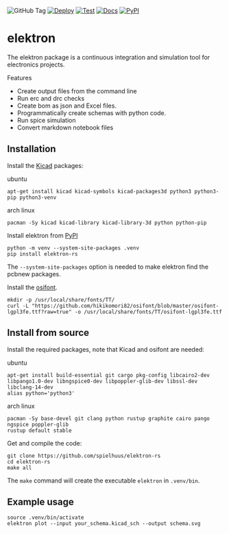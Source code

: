![GitHub Tag](https://img.shields.io/github/v/tag/spielhuus/elektron-rs)
[![Deploy](https://github.com/spielhuus/elektron-rs/actions/workflows/CI.yml/badge.svg)](https://github.com/spielhuus/elektron-rs/actions/workflows/CI.yml)
[![Test](https://github.com/spielhuus/elektron-rs/actions/workflows/test.yml/badge.svg)](https://github.com/spielhuus/elektron-rs/actions/workflows/test.yml)
[![Docs](https://github.com/spielhuus/elektron-rs/actions/workflows/doc.yml/badge.svg)](https://github.com/spielhuus/elektron-rs/actions/workflows/doc.yml)
[![PyPI](https://img.shields.io/pypi/v/elektron-rs)](https://pypi.org/project/elektron-rs/)

# elektron

The elektron package is a continuous integration and simulation tool for electronics projects.

Features
* Create output files from the command line
* Run erc and drc checks
* Create bom as json and Excel files.
* Programmatically create schemas with python code.
* Run spice simulation
* Convert markdown notebook files

## Installation

Install the [Kicad](http://kicad.org) packages:

ubuntu 

```
apt-get install kicad kicad-symbols kicad-packages3d python3 python3-pip python3-venv
```

arch linux

```
pacman -Sy kicad kicad-library kicad-library-3d python python-pip
```
Install elektron from [PyPI](https://pypi.org/project/elektron-rs/)

```
python -m venv --system-site-packages .venv
pip install elektron-rs
```

The `--system-site-packages` option is needed to make elektron find the pcbnew packages.

Install the [osifont](https://github.com/hikikomori82/osifont).

```
mkdir -p /usr/local/share/fonts/TT/
curl -L "https://github.com/hikikomori82/osifont/blob/master/osifont-lgpl3fe.ttf?raw=true" -o /usr/local/share/fonts/TT/osifont-lgpl3fe.ttf
```

## Install from source

Install the required packages, note that Kicad and osifont are needed:

ubuntu 
```
apt-get install build-essential git cargo pkg-config libcairo2-dev libpango1.0-dev libngspice0-dev libpoppler-glib-dev libssl-dev libclang-14-dev
alias python='python3'
```

arch linux

```
pacman -Sy base-devel git clang python rustup graphite cairo pango ngspice poppler-glib
rustup default stable
```

Get and compile the code:

```
git clone https://github.com/spielhuus/elektron-rs
cd elektron-rs
make all
```

The `make` command will create the executable `elektron` in `.venv/bin`.

## Example usage

```
source .venv/bin/activate
elektron plot --input your_schema.kicad_sch --output schema.svg

```

